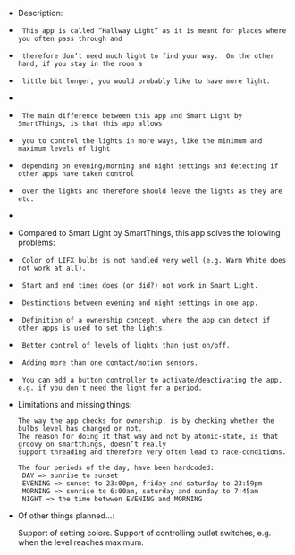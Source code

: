  *	Description:
 *		This app is called “Hallway Light” as it is meant for places where you often pass through and 
 *		therefore don’t need much light to find your way.  On the other hand, if you stay in the room a
 *		little bit longer, you would probably like to have more light.
 *		
 *		The main difference between this app and Smart Light by SmartThings, is that this app allows
 *		you to control the lights in more ways, like the minimum and maximum levels of light
 *		depending on evening/morning and night settings and detecting if other apps have taken control
 *		over the lights and therefore should leave the lights as they are etc.
 *
 *	Compared to Smart Light by SmartThings, this app solves the following problems:
 *		Color of LIFX bulbs is not handled very well (e.g. Warm White does not work at all).
 *		Start and end times does (or did?) not work in Smart Light.
 *		Destinctions between evening and night settings in one app.
 *		Definition of a ownership concept, where the app can detect if other apps is used to set the lights.
 *		Better control of levels of lights than just on/off.
 *		Adding more than one contact/motion sensors.
 *		You can add a button controller to activate/deactivating the app, e.g. if you don't need the light for a period.

* Limitations and missing things:

      The way the app checks for ownership, is by checking whether the bulbs level has changed or not. 
      The reason for doing it that way and not by atomic-state, is that groovy on smartthings, doesn’t really
      support threading and therefore very often lead to race-conditions.
      
      The four periods of the day, have been hardcoded:
       DAY => sunrise to sunset
       EVENING => sunset to 23:00pm, friday and saturday to 23:59pm
       MORNING => sunrise to 6:00am, saturday and sunday to 7:45am
       NIGHT => the time betwwen EVENING and MORNING

 * Of other things planned…:

      Support of setting colors.
      Support of controlling outlet switches, e.g. when the level reaches maximum.
